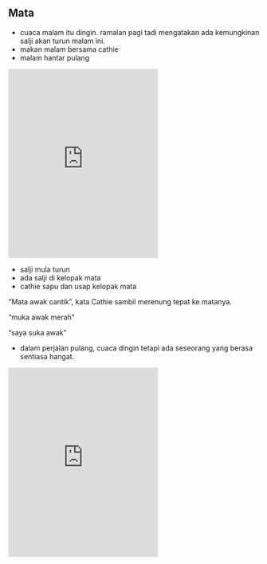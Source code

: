 ## Mata

- cuaca malam itu dingin. ramalan pagi tadi mengatakan ada kemungkinan salji akan turun malam ini.
- makan malam bersama cathie
- malam hantar pulang

<iframe src="https://embed.spotify.com/?uri=spotify%3Atrack%3A3QiAAp20rPC3dcAtKtMaqQ" width="300" height="380" frameborder="0" allowtransparency="true"></iframe>

- salji mula turun
- ada salji di kelopak mata
- cathie sapu dan usap kelopak mata

“Mata awak cantik”, kata Cathie sambil merenung tepat ke matanya.

“muka awak merah”

“saya suka awak”

- dalam perjalan pulang, cuaca dingin tetapi ada seseorang yang berasa sentiasa hangat.

<iframe src="https://embed.spotify.com/?uri=spotify%3Atrack%3A01FudwD0m7W9rQnpyG0k91" width="300" height="380" frameborder="0" allowtransparency="true"></iframe>